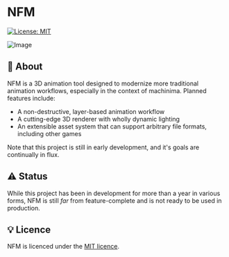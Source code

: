 # NFM
[![License: MIT](https://img.shields.io/badge/License-MIT-green.svg)](LICENSE.md)

![Image](https://user-images.githubusercontent.com/5407061/205462622-7f3bde54-b5c8-4cdb-9ea8-cc3b1131bba1.png)

## 📖 About 

NFM is a 3D animation tool designed to modernize more traditional animation workflows, especially in the context of machinima. Planned features include:
- A non-destructive, layer-based animation workflow
- A cutting-edge 3D renderer with wholly dynamic lighting
- An extensible asset system that can support arbitrary file formats, including other games

Note that this project is still in early development, and it's goals are continually in flux.

## ⚠ Status

While this project has been in development for more than a year in various forms, NFM is still *far* from feature-complete and is not ready to be used in production.

## 💡 Licence

NFM is licenced under the [MIT licence](LICENSE.md).

